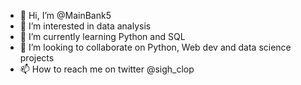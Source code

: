 - 👋 Hi, I’m @MainBank5
- 👀 I’m interested in data analysis 
- 🌱 I’m currently learning Python  and SQL
- 💞️ I’m looking to collaborate on Python, Web dev and data science projects 
- 📫 How to reach me on twitter @sigh_clop

<!---
MainBank5/MainBank5 is a ✨ special ✨ repository because its `README.md` (this file) appears on your GitHub profile.
You can click the Preview link to take a look at your changes.
--->

